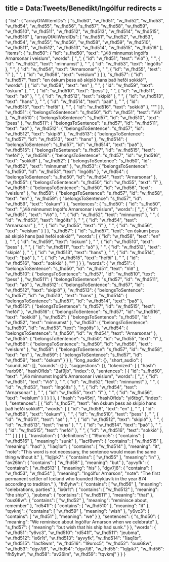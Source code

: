 title = Data:Tweets/Benedikt/Ingólfur
redirects =
---

{
    "list": {
        "arrayOfAllItemIDs": [
            "s_fhd50",
            "w_fhd51",
            "w_fhd52",
            "w_fhd53",
            "w_fhd54",
            "w_fhd55",
            "w_fhd56",
            "s_fhd57",
            "w_fhd58",
            "w_fhd59",
            "w_fhd510",
            "w_fhd511",
            "w_fhd512",
            "w_fhd513",
            "w_fhd514",
            "w_fhd515",
            "w_fhd516"
        ],
        "arrayOfAllWordIDs": [
            "w_fhd51",
            "w_fhd52",
            "w_fhd53",
            "w_fhd54",
            "w_fhd55",
            "w_fhd56",
            "w_fhd58",
            "w_fhd59",
            "w_fhd510",
            "w_fhd511",
            "w_fhd512",
            "w_fhd513",
            "w_fhd514",
            "w_fhd515",
            "w_fhd516"
        ],
        "items": {
            "s_fhd50": {
                "id": "s_fhd50",
                "text": "„Við minnumst Ingólfs Arnarsonar í veislum",
                "words": [
                    "„",
                    {
                        "id": "w_fhd51",
                        "text": "Við"
                    },
                    " ",
                    {
                        "id": "w_fhd52",
                        "text": "minnumst"
                    },
                    " ",
                    {
                        "id": "w_fhd53",
                        "text": "Ingólfs"
                    },
                    " ",
                    {
                        "id": "w_fhd54",
                        "text": "Arnarsonar"
                    },
                    " ",
                    {
                        "id": "w_fhd55",
                        "text": "í"
                    },
                    " ",
                    {
                        "id": "w_fhd56",
                        "text": "veislum"
                    }
                ]
            },
            "s_fhd57": {
                "id": "s_fhd57",
                "text": "en óskum þess að skipið hans það hefði sokkið“",
                "words": [
                    {
                        "id": "w_fhd58",
                        "text": "en"
                    },
                    " ",
                    {
                        "id": "w_fhd59",
                        "text": "óskum"
                    },
                    " ",
                    {
                        "id": "w_fhd510",
                        "text": "þess"
                    },
                    " ",
                    {
                        "id": "w_fhd511",
                        "text": "að"
                    },
                    " ",
                    {
                        "id": "w_fhd512",
                        "text": "skipið"
                    },
                    " ",
                    {
                        "id": "w_fhd513",
                        "text": "hans"
                    },
                    " ",
                    {
                        "id": "w_fhd514",
                        "text": "það"
                    },
                    " ",
                    {
                        "id": "w_fhd515",
                        "text": "hefði"
                    },
                    " ",
                    {
                        "id": "w_fhd516",
                        "text": "sokkið"
                    },
                    "“"
                ]
            },
            "w_fhd51": {
                "belongsToSentence": "s_fhd50",
                "id": "w_fhd51",
                "text": "Við"
            },
            "w_fhd510": {
                "belongsToSentence": "s_fhd57",
                "id": "w_fhd510",
                "text": "þess"
            },
            "w_fhd511": {
                "belongsToSentence": "s_fhd57",
                "id": "w_fhd511",
                "text": "að"
            },
            "w_fhd512": {
                "belongsToSentence": "s_fhd57",
                "id": "w_fhd512",
                "text": "skipið"
            },
            "w_fhd513": {
                "belongsToSentence": "s_fhd57",
                "id": "w_fhd513",
                "text": "hans"
            },
            "w_fhd514": {
                "belongsToSentence": "s_fhd57",
                "id": "w_fhd514",
                "text": "það"
            },
            "w_fhd515": {
                "belongsToSentence": "s_fhd57",
                "id": "w_fhd515",
                "text": "hefði"
            },
            "w_fhd516": {
                "belongsToSentence": "s_fhd57",
                "id": "w_fhd516",
                "text": "sokkið"
            },
            "w_fhd52": {
                "belongsToSentence": "s_fhd50",
                "id": "w_fhd52",
                "text": "minnumst"
            },
            "w_fhd53": {
                "belongsToSentence": "s_fhd50",
                "id": "w_fhd53",
                "text": "Ingólfs"
            },
            "w_fhd54": {
                "belongsToSentence": "s_fhd50",
                "id": "w_fhd54",
                "text": "Arnarsonar"
            },
            "w_fhd55": {
                "belongsToSentence": "s_fhd50",
                "id": "w_fhd55",
                "text": "í"
            },
            "w_fhd56": {
                "belongsToSentence": "s_fhd50",
                "id": "w_fhd56",
                "text": "veislum"
            },
            "w_fhd58": {
                "belongsToSentence": "s_fhd57",
                "id": "w_fhd58",
                "text": "en"
            },
            "w_fhd59": {
                "belongsToSentence": "s_fhd57",
                "id": "w_fhd59",
                "text": "óskum"
            }
        },
        "sentences": {
            "s_fhd50": {
                "id": "s_fhd50",
                "text": "„Við minnumst Ingólfs Arnarsonar í veislum",
                "words": [
                    "„",
                    {
                        "id": "w_fhd51",
                        "text": "Við"
                    },
                    " ",
                    {
                        "id": "w_fhd52",
                        "text": "minnumst"
                    },
                    " ",
                    {
                        "id": "w_fhd53",
                        "text": "Ingólfs"
                    },
                    " ",
                    {
                        "id": "w_fhd54",
                        "text": "Arnarsonar"
                    },
                    " ",
                    {
                        "id": "w_fhd55",
                        "text": "í"
                    },
                    " ",
                    {
                        "id": "w_fhd56",
                        "text": "veislum"
                    }
                ]
            },
            "s_fhd57": {
                "id": "s_fhd57",
                "text": "en óskum þess að skipið hans það hefði sokkið“",
                "words": [
                    {
                        "id": "w_fhd58",
                        "text": "en"
                    },
                    " ",
                    {
                        "id": "w_fhd59",
                        "text": "óskum"
                    },
                    " ",
                    {
                        "id": "w_fhd510",
                        "text": "þess"
                    },
                    " ",
                    {
                        "id": "w_fhd511",
                        "text": "að"
                    },
                    " ",
                    {
                        "id": "w_fhd512",
                        "text": "skipið"
                    },
                    " ",
                    {
                        "id": "w_fhd513",
                        "text": "hans"
                    },
                    " ",
                    {
                        "id": "w_fhd514",
                        "text": "það"
                    },
                    " ",
                    {
                        "id": "w_fhd515",
                        "text": "hefði"
                    },
                    " ",
                    {
                        "id": "w_fhd516",
                        "text": "sokkið"
                    },
                    "“"
                ]
            }
        },
        "words": {
            "w_fhd51": {
                "belongsToSentence": "s_fhd50",
                "id": "w_fhd51",
                "text": "Við"
            },
            "w_fhd510": {
                "belongsToSentence": "s_fhd57",
                "id": "w_fhd510",
                "text": "þess"
            },
            "w_fhd511": {
                "belongsToSentence": "s_fhd57",
                "id": "w_fhd511",
                "text": "að"
            },
            "w_fhd512": {
                "belongsToSentence": "s_fhd57",
                "id": "w_fhd512",
                "text": "skipið"
            },
            "w_fhd513": {
                "belongsToSentence": "s_fhd57",
                "id": "w_fhd513",
                "text": "hans"
            },
            "w_fhd514": {
                "belongsToSentence": "s_fhd57",
                "id": "w_fhd514",
                "text": "það"
            },
            "w_fhd515": {
                "belongsToSentence": "s_fhd57",
                "id": "w_fhd515",
                "text": "hefði"
            },
            "w_fhd516": {
                "belongsToSentence": "s_fhd57",
                "id": "w_fhd516",
                "text": "sokkið"
            },
            "w_fhd52": {
                "belongsToSentence": "s_fhd50",
                "id": "w_fhd52",
                "text": "minnumst"
            },
            "w_fhd53": {
                "belongsToSentence": "s_fhd50",
                "id": "w_fhd53",
                "text": "Ingólfs"
            },
            "w_fhd54": {
                "belongsToSentence": "s_fhd50",
                "id": "w_fhd54",
                "text": "Arnarsonar"
            },
            "w_fhd55": {
                "belongsToSentence": "s_fhd50",
                "id": "w_fhd55",
                "text": "í"
            },
            "w_fhd56": {
                "belongsToSentence": "s_fhd50",
                "id": "w_fhd56",
                "text": "veislum"
            },
            "w_fhd58": {
                "belongsToSentence": "s_fhd57",
                "id": "w_fhd58",
                "text": "en"
            },
            "w_fhd59": {
                "belongsToSentence": "s_fhd57",
                "id": "w_fhd59",
                "text": "óskum"
            }
        }
    },
    "long_audio": {},
    "short_audio": {
        "soundList": [],
        "sounds": {}
    },
    "suggestions": {},
    "tokenized": [
        {
            "hash": "rarb96",
            "hashOfIds": "2af9jb",
            "index": 0,
            "sentences": [
                {
                    "id": "s_fhd50",
                    "text": "„Við minnumst Ingólfs Arnarsonar í veislum",
                    "words": [
                        "„",
                        {
                            "id": "w_fhd51",
                            "text": "Við"
                        },
                        " ",
                        {
                            "id": "w_fhd52",
                            "text": "minnumst"
                        },
                        " ",
                        {
                            "id": "w_fhd53",
                            "text": "Ingólfs"
                        },
                        " ",
                        {
                            "id": "w_fhd54",
                            "text": "Arnarsonar"
                        },
                        " ",
                        {
                            "id": "w_fhd55",
                            "text": "í"
                        },
                        " ",
                        {
                            "id": "w_fhd56",
                            "text": "veislum"
                        }
                    ]
                }
            ]
        },
        {
            "hash": "vs45nj",
            "hashOfIds": "yi6tbg",
            "index": 1,
            "sentences": [
                {
                    "id": "s_fhd57",
                    "text": "en óskum þess að skipið hans það hefði sokkið“",
                    "words": [
                        {
                            "id": "w_fhd58",
                            "text": "en"
                        },
                        " ",
                        {
                            "id": "w_fhd59",
                            "text": "óskum"
                        },
                        " ",
                        {
                            "id": "w_fhd510",
                            "text": "þess"
                        },
                        " ",
                        {
                            "id": "w_fhd511",
                            "text": "að"
                        },
                        " ",
                        {
                            "id": "w_fhd512",
                            "text": "skipið"
                        },
                        " ",
                        {
                            "id": "w_fhd513",
                            "text": "hans"
                        },
                        " ",
                        {
                            "id": "w_fhd514",
                            "text": "það"
                        },
                        " ",
                        {
                            "id": "w_fhd515",
                            "text": "hefði"
                        },
                        " ",
                        {
                            "id": "w_fhd516",
                            "text": "sokkið"
                        },
                        "“"
                    ]
                }
            ]
        }
    ],
    "translation": {
        "definitions": {
            "19uroc5": {
                "contains": [
                    "w_fhd516"
                ],
                "meaning": "sunk"
            },
            "1acf8wm": {
                "contains": [
                    "w_fhd515"
                ],
                "meaning": "had"
            },
            "1iaq1br": {
                "contains": [
                    "w_fhd514"
                ],
                "meaning": "it",
                "note": "This word is not necessary, the sentence would mean the same thing without it."
            },
            "1qljpk7": {
                "contains": [
                    "w_fhd55"
                ],
                "meaning": "in"
            },
            "av26lm": {
                "contains": [
                    "w_fhd58"
                ],
                "meaning": "but"
            },
            "ayvyfk": {
                "contains": [
                    "w_fhd513"
                ],
                "meaning": "his"
            },
            "dgv7j6": {
                "contains": [
                    "w_fhd53",
                    "w_fhd54"
                ],
                "meaning": "Ingólfur Arnarson",
                "note": "The first permanent settler of Iceland who founded Reykjavík in the year 874 according to tradition."
            },
            "fh5yhw": {
                "contains": [
                    "w_fhd56"
                ],
                "meaning": "celebrations, parties"
            },
            "ix6r1t": {
                "contains": [
                    "w_fhd512"
                ],
                "meaning": "the ship"
            },
            "jeubma": {
                "contains": [
                    "w_fhd511"
                ],
                "meaning": "that"
            },
            "oux68w": {
                "contains": [
                    "w_fhd52"
                ],
                "meaning": "reminisce about, remember"
            },
            "rd541f": {
                "contains": [
                    "w_fhd510"
                ],
                "meaning": "it"
            },
            "tqvkmj": {
                "contains": [
                    "w_fhd59"
                ],
                "meaning": "wish"
            },
            "y6vc3": {
                "contains": [
                    "w_fhd51"
                ],
                "meaning": "we"
            }
        },
        "sentences": {
            "s_fhd50": {
                "meaning": "We reminisce about Ingólfur Arnarson when we celebrate"
            },
            "s_fhd57": {
                "meaning": "but wish that his ship had sunk."
            }
        },
        "words": {
            "w_fhd51": "y6vc3",
            "w_fhd510": "rd541f",
            "w_fhd511": "jeubma",
            "w_fhd512": "ix6r1t",
            "w_fhd513": "ayvyfk",
            "w_fhd514": "1iaq1br",
            "w_fhd515": "1acf8wm",
            "w_fhd516": "19uroc5",
            "w_fhd52": "oux68w",
            "w_fhd53": "dgv7j6",
            "w_fhd54": "dgv7j6",
            "w_fhd55": "1qljpk7",
            "w_fhd56": "fh5yhw",
            "w_fhd58": "av26lm",
            "w_fhd59": "tqvkmj"
        }
    }
}